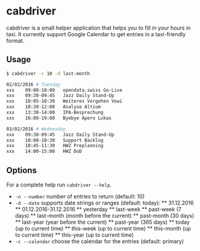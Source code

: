 cabdriver
=========

cabdriver is a small helper application that helps you to fill in your hours in taxi.
It currently support Google Calendar to get entries in a taxi-friendly format.

## Usage

```bash
$ cabdriver -c 10 -d last-month

02/02/2016 # Tuesday
xxx    09:00-10:00   opendata.swiss Go-Live
xxx    09:30-09:45   Jazz Daily Stand-Up
xxx    10:05-10:30   Weiteres Vorgehen Vowi
xxx    10:30-12:00   Analyse Altium
xxx    13:30-14:00   IPA-Besprechung
xxx    16:00-19:00   Byebye Apero Lukas

03/02/2016 # Wednesday
xxx    09:30-09:45   Jazz Daily Stand-Up
xxx    10:00-10:30   Support Backlog
xxx    10:45-11:30   HWZ Preplanning
xxx    14:00-15:00   HWZ DoD
```

## Options

For a complete help run `cabdriver --help`.

* `-n --number` number of entries to return (default: 10)
* `-d --date` supports date strings or ranges (default: today):
** 31.12.2016
** 01.12.2016-31.12.2016
** yesterday
** last-week
** past-week (7 days)
** last-month (month before the current)
** past-month (30 days)
** last-year (year before the current)
** past-year (365 days)
** today (up to current time)
** this-week (up to current time)
** this-month (up to current time)
** this-year (up to current time)
* `-c --calendar` choose the calendar for the entries (default: primary)
